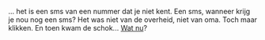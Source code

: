 ... het is een sms van een nummer dat je niet kent.
Een sms, wanneer krijg je nou nog een sms?
Het was niet van de overheid, niet van oma. 
Toch maar klikken.
En toen kwam de schok...
[Wat nu](../watnu/watnu.md)? 